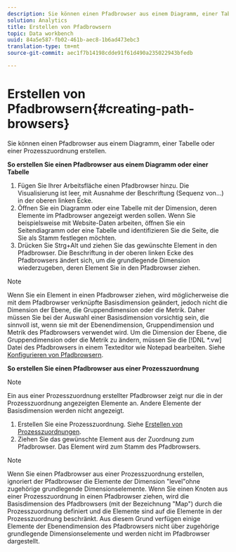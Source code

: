 ```yaml
---
description: Sie können einen Pfadbrowser aus einem Diagramm, einer Tabelle oder einer Prozesszuordnung erstellen.
solution: Analytics
title: Erstellen von Pfadbrowsern
topic: Data workbench
uuid: 84a5e587-fb02-461b-aec8-1b6ad473ebc3
translation-type: tm+mt
source-git-commit: aec1f7b14198cdde91f61d490a235022943bfedb

---
```



# Erstellen von Pfadbrowsern{#creating-path-browsers}

Sie können einen Pfadbrowser aus einem Diagramm, einer Tabelle oder einer Prozesszuordnung erstellen.

**So erstellen Sie einen Pfadbrowser aus einem Diagramm oder einer Tabelle**

1. Fügen Sie Ihrer Arbeitsfläche einen Pfadbrowser hinzu. Die Visualisierung ist leer, mit Ausnahme der Beschriftung (Sequenz von...) in der oberen linken Ecke.
1. Öffnen Sie ein Diagramm oder eine Tabelle mit der Dimension, deren Elemente im Pfadbrowser angezeigt werden sollen. Wenn Sie beispielsweise mit Website-Daten arbeiten, öffnen Sie ein Seitendiagramm oder eine Tabelle und identifizieren Sie die Seite, die Sie als Stamm festlegen möchten.
1. Drücken Sie Strg+Alt und ziehen Sie das gewünschte Element in den Pfadbrowser. Die Beschriftung in der oberen linken Ecke des Pfadbrowsers ändert sich, um die grundlegende Dimension wiederzugeben, deren Element Sie in den Pfadbrowser ziehen.

>[!NOTE]
>
>Wenn Sie ein Element in einen Pfadbrowser ziehen, wird möglicherweise die mit dem Pfadbrowser verknüpfte Basisdimension geändert, jedoch nicht die Dimension der Ebene, die Gruppendimension oder die Metrik. Daher müssen Sie bei der Auswahl einer Basisdimension vorsichtig sein, die sinnvoll ist, wenn sie mit der Ebenendimension, Gruppendimension und Metrik des Pfadbrowsers verwendet wird. Um die Dimension der Ebene, die Gruppendimension oder die Metrik zu ändern, müssen Sie die [!DNL *.vw] Datei des Pfadbrowsers in einem Texteditor wie Notepad bearbeiten. Siehe [Konfigurieren von Pfadbrowsern](../../../../home/c-get-started/c-intf-anlys-ftrs/t-config-path-brwsr.md#task-bbb3ddaa140a414f984b697c2b8202a3).

**So erstellen Sie einen Pfadbrowser aus einer Prozesszuordnung**

>[!NOTE]
>
>Ein aus einer Prozesszuordnung erstellter Pfadbrowser zeigt nur die in der Prozesszuordnung angezeigten Elemente an. Andere Elemente der Basisdimension werden nicht angezeigt.

1. Erstellen Sie eine Prozesszuordnung. Siehe [Erstellen von Prozesszuordnungen](../../../../home/c-get-started/c-analysis-vis/c-proc-maps/c-create-proc-maps.md#concept-daf5b14dae7a442191611b1b9c1122bf).
1. Ziehen Sie das gewünschte Element aus der Zuordnung zum Pfadbrowser. Das Element wird zum Stamm des Pfadbrowsers.

>[!NOTE]
>
>Wenn Sie einen Pfadbrowser aus einer Prozesszuordnung erstellen, ignoriert der Pfadbrowser die Elemente der Dimension &quot;level&quot;ohne zugehörige grundlegende Dimensionselemente. Wenn Sie einen Knoten aus einer Prozesszuordnung in einen Pfadbrowser ziehen, wird die Basisdimension des Pfadbrowsers (mit der Bezeichnung &quot;Map&quot;) durch die Prozesszuordnung definiert und die Elemente sind auf die Elemente in der Prozesszuordnung beschränkt. Aus diesem Grund verfügen einige Elemente der Ebenendimension des Pfadbrowsers nicht über zugehörige grundlegende Dimensionselemente und werden nicht im Pfadbrowser dargestellt.

